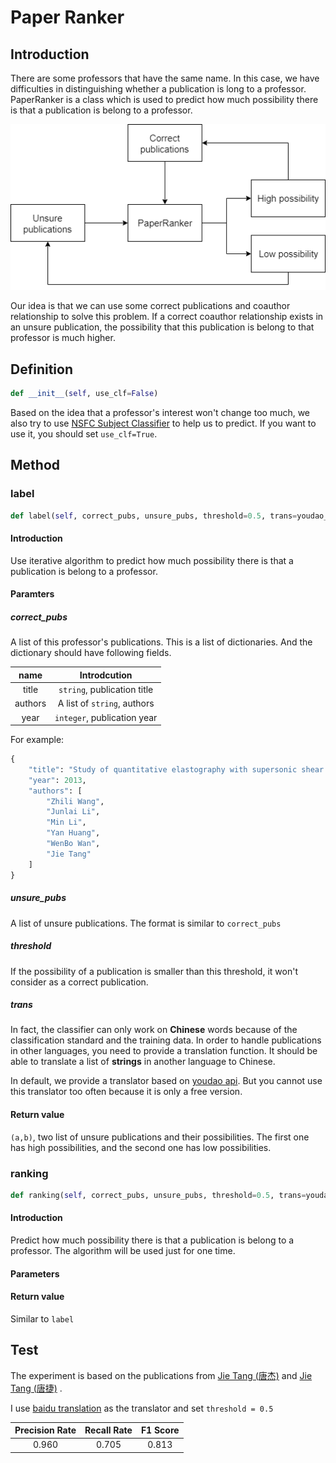 # Paper Ranker

## Introduction

There are some professors that have the same name. In this case, we have difficulties in distinguishing whether a publication is long to a professor. PaperRanker is a class which is used to predict how much possibility there is that a publication is belong to a professor.

![](paper_ranker.png)

Our idea is that we can use some correct publications and coauthor relationship to solve this problem. If a correct coauthor relationship exists in an unsure publication, the possibility that this publication is belong to that professor is much higher.

## Definition

```python
def __init__(self, use_clf=False)
```

Based on the idea that a professor's interest won't change too much, we also try to use [NSFC Subject Classifier](https://github.com/AMinerOpen/prediction_api/blob/master/doc/NSFC_Subject_Classifier.md) to help us to predict. If you want to use it, you should set `use_clf=True`. 

## Method

### label

```python
def label(self, correct_pubs, unsure_pubs, threshold=0.5, trans=youdao_translate)
```

#### Introduction

Use iterative algorithm to predict how much possibility there is that a publication is belong to a professor.

#### Paramters

##### correct_pubs

 A list of this professor's publications. This is a list of dictionaries. And the dictionary should have following fields.

|  name   |        Introdcution         |
| :-----: | :-------------------------: |
|  title  | `string`, publication title |
| authors | A list of `string`, authors |
|  year   | `integer`, publication year |

For example:

```python
{
    "title": "Study of quantitative elastography with supersonic shear imaging in the diagnosis of breast tumours",
    "year": 2013,
    "authors": [
        "Zhili Wang",
        "Junlai Li",
        "Min Li",
        "Yan Huang",
        "WenBo Wan",
        "Jie Tang"
    ]
}
```

##### unsure_pubs

 A list of unsure publications. The format is similar to `correct_pubs`

##### threshold

If the possibility of a publication is smaller than this threshold, it won't consider as a correct publication.

##### trans

In fact, the classifier can only work on **Chinese** words because of the classification standard and the training data. In order to handle publications in other languages, you need to provide a translation function.  It should be able to translate a list of **strings** in another language to Chinese.

In default, we provide a translator based on [youdao api](http://fanyi.youdao.com/).  But you cannot use this translator too often because it is only a free version. 

#### Return value

`(a,b)`, two list of unsure publications and their possibilities. The first one has high possibilities, and the second one has low possibilities.

### ranking

```python
def ranking(self, correct_pubs, unsure_pubs, threshold=0.5, trans=youdao_translate)
```

#### Introduction

Predict how much possibility there is that a publication is belong to a professor. The algorithm will be used just for one time.

#### Parameters

#### Return value

Similar to `label`

## Test

The experiment is based on the publications from [Jie Tang  (唐杰)](http://www.aminer.cn/profile/jie-tang/53f46a3edabfaee43ed05f08) and [Jie Tang  (唐捷)](http://www.aminer.cn/profile/jie-tang/542edff0dabfae498ae3c756) .

I use [baidu translation](http://api.fanyi.baidu.com/api/trans/product/index) as the translator and set `threshold = 0.5`

| Precision Rate | Recall Rate | F1 Score |
| :------------: | :---------: | :------: |
|     0.960      |    0.705    |  0.813   |